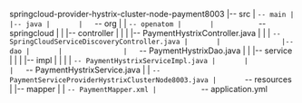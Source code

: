 springcloud-provider-hystrix-cluster-node-payment8003
|-- src
|   `-- main
|       |-- java
|       |   `-- org
|       |       `-- openatom
|       |           `-- springcloud
|       |               |-- controller
|       |               |   |-- PaymentHystrixController.java
|       |               |   `-- SpringCloudServiceDiscoveryController.java
|       |               |-- dao
|       |               |   `-- PaymentHystrixDao.java
|       |               |-- service
|       |               |   |-- impl
|       |               |   |   `-- PaymentHystrixServiceImpl.java
|       |               |   `-- PaymentHystrixService.java
|       |               `-- PaymentServiceProviderHystrixClusterNode8003.java
|       `-- resources
|           |-- mapper
|           |   `-- PaymentMapper.xml
|           `-- application.yml
